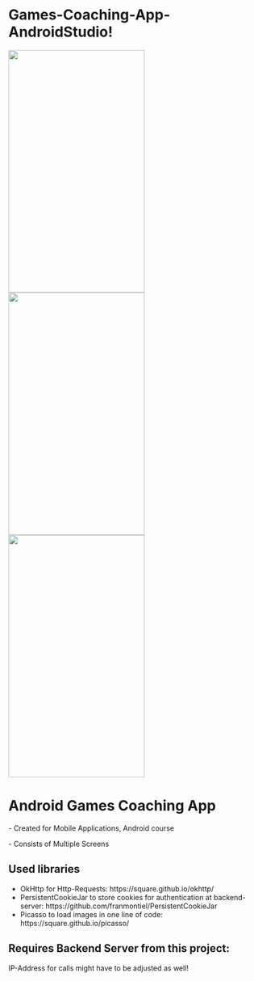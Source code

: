 # Games-Coaching-App-AndroidStudio!
<p float="left">
  <img src="https://user-images.githubusercontent.com/81465646/126796422-09593f5d-f7a6-4ee9-ac8b-8eb0a836bc46.png" width="270" height="480"> 
  <img src="https://user-images.githubusercontent.com/81465646/126796402-0e7e7256-7d3a-486d-8351-6b5e0a46aebe.png" width="270" height="480">
  <img src="https://user-images.githubusercontent.com/81465646/126797219-d549b840-daf3-48b9-98dc-ba7c257f924f.png" width="270" height="480">
</p>

<h1>Android Games Coaching App</h1>
<p>- Created for Mobile Applications, Android course</p>
<p>- Consists of Multiple Screens</p>


<h2>Used libraries</h2>
<ul>
  <li>OkHttp for Http-Requests: https://square.github.io/okhttp/</li>
  <li>PersistentCookieJar to store cookies for authentication at backend-server: https://github.com/franmontiel/PersistentCookieJar</li>
  <li>Picasso to load images in one line of code: https://square.github.io/picasso/</li>
</ul>


<h2>Requires Backend Server from this project:</h2>
<p></p>



<p>IP-Address for calls might have to be adjusted as well!</p>
